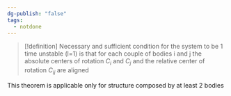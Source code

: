 ```yaml
---
dg-publish: "false"
tags:
  - notdone
---
```

>[!definition]
>Necessary and sufficient condition for the system to be 1 time unstable (l=1) is that for each couple of bodies i and j the absolute centers of rotation $C_{i}$ and $C_{j}$ and the relative center of rotation $C_{ij}$ are aligned

This theorem is applicable only for structure composed by at least 2 bodies